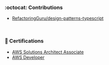 ### :octocat: Contributions

- [RefactoringGuru/design-patterns-typescript](https://github.com/RefactoringGuru/design-patterns-typescript)

<br>

### :bookmark: Certifications
- [AWS Solutions Architect Associate](https://www.credly.com/badges/9c233e40-84d8-46b9-8b3b-a81de9818eb0/public_url)
- [AWS Developer](https://www.credly.com/badges/0c1d4810-0bea-443e-8aa2-e1e7a3b38fe3/public_url)

